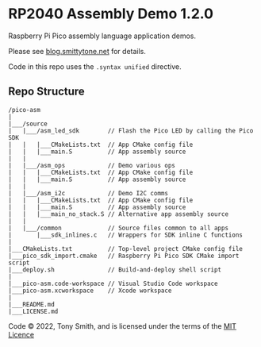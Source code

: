 # RP2040 Assembly Demo 1.2.0

Raspberry Pi Pico assembly language application demos.

Please see [blog.smittytone.net](https://blog.smittytone.net) for details.

Code in this repo uses the `.syntax unified` directive.

## Repo Structure

```
/pico-asm
|
|___/source
|   |___/asm_led_sdk        // Flash the Pico LED by calling the Pico SDK
|   |   |___CMakeLists.txt  // App CMake config file
|   |   |___main.S          // App assembly source
|   |   
|   |___/asm_ops            // Demo various ops
|   |   |___CMakeLists.txt  // App CMake config file
|   |   |___main.S          // App assembly source
|   |
|   |___/asm_i2c            // Demo I2C comms
|   |   |___CMakeLists.txt  // App CMake config file
|   |   |___main.S          // App assembly source
|   |   |___main_no_stack.S // Alternative app assembly source
|   |
|   |___/common             // Source files common to all apps
|       |___sdk_inlines.c   // Wrappers for SDK inline C functions
|
|___CMakeLists.txt          // Top-level project CMake config file
|___pico_sdk_import.cmake   // Raspberry Pi Pico SDK CMake import script
|___deploy.sh               // Build-and-deploy shell script
|
|___pico-asm.code-workspace // Visual Studio Code workspace
|___pico-asm.xcworkspace    // Xcode workspace
|
|___README.md
|___LICENSE.md
```

Code © 2022, Tony Smith, and is licensed under the terms of the [MIT Licence](./LICENSE.md)
